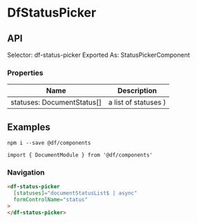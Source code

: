 # DfStatusPicker

## API

Selector: df-status-picker
Exported As: StatusPickerComponent

### Properties

| Name                       | Description          |
| -------------------------- | -------------------- |
| statuses: DocumentStatus[] | a list of statuses ) |

## Examples

`npm i --save @df/components`

`import { DocumentModule } from '@df/components'`

### Navigation

```html
<df-status-picker
  [statuses]="documentStatusList$ | async"
  formControlName="status"
>
</df-status-picker>
```
